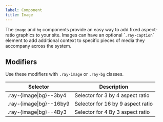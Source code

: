 ```yaml
---
label: Component
title: Image
---
```


<page-intro>The `image` and `bg` components provide an easy way to add fixed aspect-ratio graphics to your site. Images can have an optional \``.ray-caption`\` element to add additional context to specific pieces of media they accompany across the system.</page-intro>

<component 
    name="Image 16x9 with caption"
    component="image"
    variation="image--16by9" 
    >
</component>

<component 
    name="Image 4x3 with caption"
    component="image"
    variation="image--4by3" 
    >
</component>

<component 
    name="Image 3x4"
    component="image"
    variation="image--3by4" 
    >
</component>

## Modifiers

Use these modifiers with `.ray-image` or `.ray-bg` classes.

| Selector                | Description                       |
| ----------------------- | --------------------------------- |
| .ray-{image\|bg}--3by4  | Selector for 3 by 4 aspect ratio  |
| .ray-{image\|bg}--16by9 | Selector for 16 by 9 aspect ratio |
| .ray-{image\|bg}--4By3  | Selector for 4 By 3 aspect ratio  |
